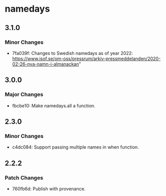 # namedays

## 3.1.0

### Minor Changes

- 7fa039f: Changes to Swedish namedays as of year 2022: https://www.isof.se/om-oss/pressrum/arkiv-pressmeddelanden/2020-02-26-nya-namn-i-almanackan"

## 3.0.0

### Major Changes

- fbcbe10: Make namedays.all a function.

## 2.3.0

### Minor Changes

- c4dc084: Support passing multiple names in when function.

## 2.2.2

### Patch Changes

- 760fb6d: Publish with provenance.
